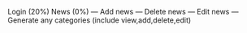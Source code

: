 ﻿<p>
 Login (20%)
 News (0%)
 — Add news
 — Delete news
 — Edit news
 — Generate any categories (include view,add,delete,edit)
</p>
